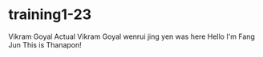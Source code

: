 # training1-23
Vikram Goyal
Actual Vikram Goyal
wenrui
jing yen was here
Hello I'm Fang Jun 
This is Thanapon!